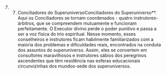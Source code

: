 ﻿7. 7. Conciliadores do SuperuniversoConciliadores do Superuniverso**. Aqui os Conciliadores se tornam coordenados - quatro instrutores-árbitros, que se compreendem mutuamente e funcionam perfeitamente. O Executor divino perde o  poder punitivo e passa a ser a voz física do trio espiritual. Nesse momento, esses conselheiros e instrutores ficam habilmente familiarizados com a maioria dos problemas e dificuldades reais, encontrados na conduta dos assuntos do superuniverso. Assim, eles se convertem em consultores maravilhosos e instrutores sábios dos peregrinos ascendentes que têm residência nas esferas educacionais circunvizinhas dos mundos-sede dos superuniversos.